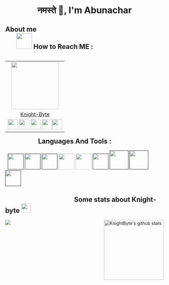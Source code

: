 
<h1 align=center> नमस्ते 🙏, I'm Abunachar</h1>

## About me &nbsp; &nbsp; &nbsp; &nbsp; &nbsp; &nbsp; &nbsp; &nbsp; &nbsp; &nbsp; &nbsp; &nbsp; &nbsp; &nbsp; &nbsp; &nbsp; &nbsp; &nbsp; &nbsp; &nbsp; &nbsp; &nbsp; &nbsp; &nbsp; &nbsp; &nbsp; &nbsp; &nbsp; &nbsp; &nbsp; &nbsp; &nbsp; &nbsp; &nbsp; &nbsp; &nbsp; &nbsp; &nbsp; &nbsp; &nbsp; &nbsp; &nbsp; &nbsp; &nbsp;<img src="https://media.giphy.com/media/VgCDAzcKvsR6OM0uWg/giphy.gif" width="50"> How to Reach ME :
  
<table align="right">
  <tr>
   <td align="center" col-span=3><img src="https://i.ibb.co/6XpKv1V/profile-png.png" width="150px" height="150px" /></th>
  </tr>
  <tr>
  <td align="center" col-span=3><a href="https://github.com/knight-byte">Knight-Byte</a></td>
  </tr>
  <tr>
  <td><a href="https://github.com/knight-byte"><img src="https://img.icons8.com/fluent/48/000000/github.png" width="32px" height="32px"></a> <a href="https://www.instagram.com/_.masterofnothing._/"><img src="https://img.icons8.com/fluent/48/000000/instagram-new.png" width="32px" height="32px"></a> <a href="https://in.linkedin.com/in/abunachar"><img src="https://img.icons8.com/fluent/48/000000/linkedin.png" width="32px" height="32px"></a> <a href="https://www.codewars.com/users/knight-byte"><img src="https://simpleicons.org/icons/codewars.svg" width="32px" height="32px"></a><a href="https://www.hackerrank.com/Abunachar"><img src="https://img.icons8.com/windows/64/000000/hackerrank.png" width="32px" height="32px"></a></td>
  </tr>
 </table>
 <link href="https://fonts.googleapis.com/css2?family=Courier+Prime:ital@1&display=swap" rel="stylesheet">
<pre style="font-family: 'Courier Prime', monospace; font-size:11pt; font-style:italic">
- 🔭 I’m currently working on   ...   <b>Online Python Compiler</b><br>
- 🌱 I’m currently learning     ...   <b>Python,Django</b><br>
- 🤔 I’m looking for help with  ...   <b>Web Development</b><br>
- 💬 Ask me about               ...   <b>Tech and Stuff</b><br><br>
 </pre>
 
 
## &nbsp; &nbsp; &nbsp; &nbsp; &nbsp; &nbsp; &nbsp; &nbsp; &nbsp; &nbsp; &nbsp;Languages And Tools :
&nbsp; 
<code><a href="" target="_blank"><img height="50" src="https://www.vectorlogo.zone/logos/java/java-icon.svg"></a></code>
<code><a href="" target="_blank"><img height="50" src="https://img.icons8.com/color/48/000000/c-plus-plus-logo.png"/></a></code>
<code><a href="" target="_blank"><img height="50" src="https://img.icons8.com/color/48/000000/c-programming.png"/></a></code>
<code><a href="https://www.python.org/" target="_blank"><img height="50" src="https://www.vectorlogo.zone/logos/python/python-icon.svg"></a></code>
<code><a href="https://code.visualstudio.com/" target="_blank"><img height="50" src="https://www.vectorlogo.zone/logos/visualstudio_code/visualstudio_code-icon.svg"></a></code>
<code><a href="" target="_blank"><img height="50" src="https://www.vectorlogo.zone/logos/djangoproject/djangoproject-icon.svg"></a></code>
<code><a href="" target="_blank"><img height="60" src="https://img.icons8.com/color/96/000000/html-5.png"/></a></code>
<code><a href="" target="_blank"><img height="60" src="https://img.icons8.com/color/96/000000/css3.png"/></a></code>
<code><a href="" target="_blank"><img height="50" src="https://www.vectorlogo.zone/logos/atom_io/atom_io-icon.svg"></a></code>


## &nbsp; &nbsp; &nbsp; &nbsp; &nbsp; &nbsp; &nbsp; &nbsp; &nbsp; &nbsp; &nbsp; &nbsp; &nbsp; &nbsp; &nbsp; &nbsp; &nbsp; &nbsp; &nbsp; &nbsp; &nbsp; &nbsp; Some stats about Knight-byte <img src="https://media.giphy.com/media/WUlplcMpOCEmTGBtBW/giphy.gif" width="30">
<img alt="KnightByte's github stats" align=right height="190" src="https://github-readme-stats.vercel.app/api?username=knight-byte&&show_icons=true&title_color=ffffff&icon_color=bb2acf&text_color=daf7dc&bg_color=151515" >
 
  <img align="center" src="https://github-readme-stats.vercel.app/api/top-langs/?username=knight-byte&layout=compact" />
  

